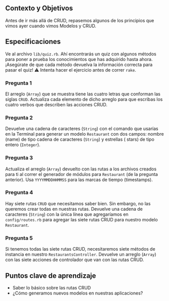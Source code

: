 ## Contexto y Objetivos

Antes de ir más allá de CRUD, repasemos algunos de los principios que vimos ayer cuando vimos Modelos y CRUD.

## Especificaciones

Ve al archivo `lib/quiz.rb`. Ahí encontrarás un quiz con algunos métodos para poner a prueba los conocimientos que has adquirido hasta ahora.¡Asegúrate de que cada método devuelva la información correcta para pasar el quiz!
⚠️ Intenta hacer el ejercicio antes de correr `rake`.

### Pregunta 1

El arreglo (`Array`) que se muestra tiene las cuatro letras que conforman las siglas `CRUD`. Actualiza cada elemento de dicho arreglo para que escribas los cuatro verbos que describen las acciones CRUD.

### Pregunta 2

Devuelve una cadena de caracteres (`String`) con el comando que usarías en la Terminal para generar un modelo `Restaurant` con dos campos: nombre (name) de tipo cadena de caracteres (`String`) y estrellas (
stars) de tipo entero (`Integer`).

### Pregunta 3

Actualiza el arreglo (`Array`) devuelto con las rutas a los archivos creados para ti al correr el generador de módulos para `Restaurant` (de la pregunta anterior). Usa `YYYYMMDDHHMMSS` para las marcas de tiempo (timestamps).

### Pregunta 4

Hay siete rutas `CRUD` que necesitamos saber bien. Sin embargo, no las queremos crear todas en nuestras rutas. Devuelve una cadena de caracteres (`String`) con la única línea que agregaríamos en `config/routes.rb` para agregar las siete rutas CRUD para nuestro modelo `Restaurant`.

### Pregunta 5

Si tenemos todas las siete rutas CRUD, necesitaremos siete métodos de instancia en nuestro `RestaurantsController`. Devuelve un arreglo (`Array`) con las siete acciones de controlador que van con las rutas CRUD.

## Puntos clave de aprendizaje

- Saber lo básico sobre las rutas CRUD
- ¿Cómo generamos nuevos modelos en nuestras aplicaciones?
